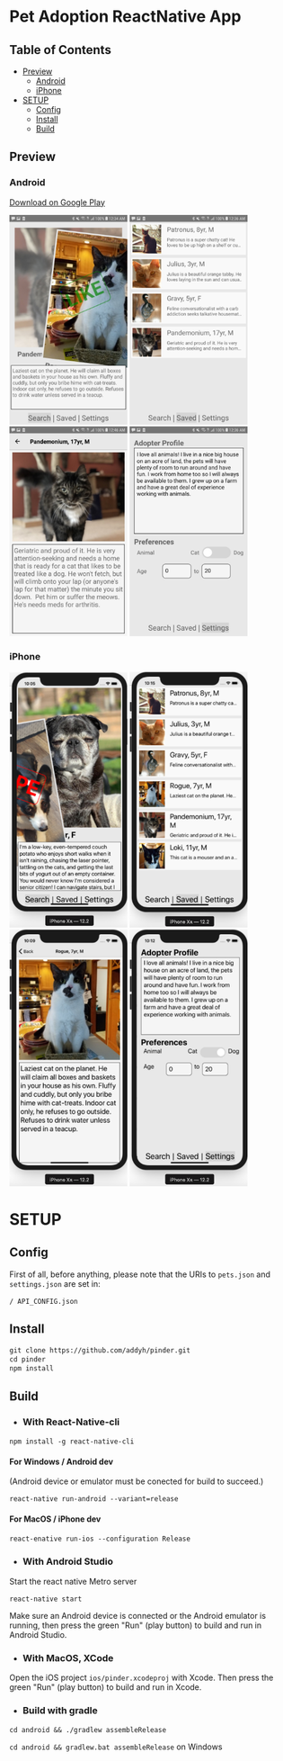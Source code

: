 # Pet Adoption ReactNative App

## Table of Contents
* [Preview](#preview)
  * [Android](#android)
  * [iPhone](#iphone)
* [SETUP](#setup)
  * [Config](#config)
  * [Install](#install)
  * [Build](#build)

## Preview

### Android
[Download on Google Play](https://play.google.com/store/apps/details?id=com.addisonhatcher.pinder)

<img src="./images/screenshot1.jpg" width="210" /> <img src="./images/screenshot2.jpg" width="210" /> <img src="./images/screenshot3.jpg" width="210" /> <img src="./images/screenshot4.jpg" width="210" />

### iPhone
<img src="./images/screenshot1-iphone.png" width="210" /> <img src="./images/screenshot2-iphone.png" width="210" /> <img src="./images/screenshot3-iphone.png" width="210" /> <img src="./images/screenshot4-iphone.png" width="210" />

# SETUP

## Config
First of all, before anything, please note that the URIs to `pets.json` and `settings.json` are set in:
```
/ API_CONFIG.json
```
## Install
```
git clone https://github.com/addyh/pinder.git
cd pinder
npm install
```

## Build

* ### With React-Native-cli
```
npm install -g react-native-cli
```
#### For Windows / Android dev
(Android device or emulator must be conected for build to succeed.)
```
react-native run-android --variant=release
```
#### For MacOS / iPhone dev
```
react-enative run-ios --configuration Release
```

* ### With Android Studio
Start the react native Metro server
```
react-native start
```
Make sure an Android device is connected or the Android emulator is running, then press the green "Run" (play button) to build and run in Android Studio.

* ### With MacOS, XCode
Open the iOS project `ios/pinder.xcodeproj` with Xcode. Then press the green "Run" (play button) to build and run in Xcode.

* ### Build with gradle
```
cd android && ./gradlew assembleRelease
```
```cd android && gradlew.bat assembleRelease``` on Windows
